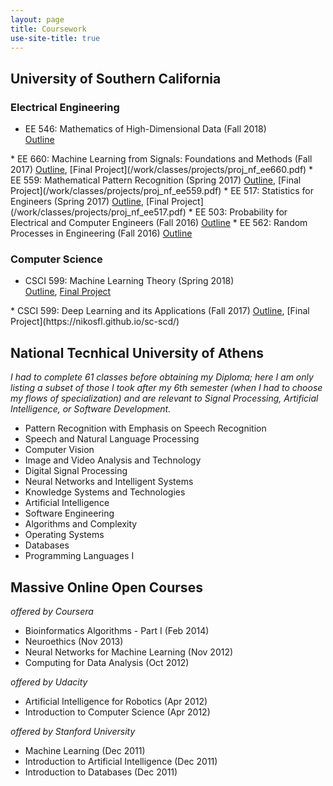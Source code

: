 ```yaml
---
layout: page
title: Coursework
use-site-title: true
---
```


<script type="text/javascript">
function showOrHide(id) 
{
    var div = document.getElementById(id);
    if (div.style.display == "block") 
    {
        div.style.display = "none";
    }
    else 
    {
        div.style.display = "block";
    }
}
</script>

## University of Southern California
### Electrical Engineering
* EE 546: Mathematics of High-Dimensional Data (Fall 2018)  
<a href="javascript:showOrHide('syl_ee546');">Outline</a>  
<div style="display:none" id="syl_ee546">
<ol class="listing-grey" style="margin-left: 4%;">
  <li>Introduction to Mathematics of Data; Sample Applications; Optimization Basics</li>
  <li>Optimization for Modern Data Analysis I: First Order Methods, Accelerated Schemes</li>
  <li>Optimization for Modern Data Analysis II: Sub-Gradients and Non-Smooth Optimization, Incremental and Stochastic Schemes</li>
  <li>Basics of Concentration of Measure and High Dimensional Probability</li>
  <li>Non-Asymptotic Random Matrix Theory and Matrix Concentration</li>
  <li>Dimension Reduction, Sketching, and Applications</li>
  <li>Fast and Randomized Methods for Numerical Linear Algebra</li>
  <li>Clustering I: Matrix Perturbation Theory</li>
  <li>Clustering II: Spectral Algorithms, Application in Community Detection</li>
  <li>Linear Inverse Problems I: Compressive Sensing and Sparsity, Recommender Systems, Matrix Completion and Low-Rank Modeling</li>
  <li>Linear Inverse Problems II: Recovery of ne-scale Data from coarse-scale Measurements: Applications in Deblurring, Fluorescence Microscopy, Wireless Communications, Medical Imaging and Computer Vision</li>
  <li>Modern Theory of Linear Inverse Problems; Iterative Algorithms and Non-Convex Optimization; Phase Retrieval and Computational Imaging</li>
  <li>Discrete and Submodular Optimization and Learning</li>
  <li>Learning Representations; Sparse Coding; Word Embeddings</li>
  <li>Kernel Methods; “Shallow" and “Deep" Learning</li>
</ol>
</div>
* EE 660: Machine Learning from Signals: Foundations and Methods (Fall 2017)  
<a href="javascript:showOrHide('syl_ee660');">Outline</a>, [Final Project](/work/classes/projects/proj_nf_ee660.pdf)
<div style="display:none" id="syl_ee660">
<ol class="listing-grey" style="margin-left: 4%;">
    <li>Introduction to Machine Learning</li>
    <li>Key Issues and Concepts in Machine Learning</li>
    <li>Multidimensional Regression: Linear Regression, Maximum-Likelihood and MAP Estimation, Ridge Regression, Bayesian regression; Learning Linear and Non-Linear Relationships</li>
    <li>Review of Convexity and Optimization</li>
    <li>Logistic Regression</li>
    <li>Feasibility of Learning: Deterministic and Statistical Views; Hoeffding Inequality; Inductive Bias</li>
    <li>Complexity of Learning I: Generalization; Estimation of Error on New Data; Implications in Dataset Usage</li>
    <li>Complexity of Learning II: Bias-Variance Decomposition; Learning Curves; Overfitting</li>
    <li>Regularization; Feature Reduction; Sparsity</li>
    <li>Model Selection and Validation</li>
    <li>Boosting Techniques and Decision Trees</li>
    <li>Kernel Methods</li>
    <li>Semi-Supervised Learning for Classification</li>
    <li>Unsupervised Learning for Clustering: Statistical Techniques</li>
    <li>Unsupervised Learning for Clustering: Other Techniques</li>
</ol>
</div>
* EE 559: Mathematical Pattern Recognition (Spring 2017)  
<a href="javascript:showOrHide('syl_ee559');">Outline</a>, [Final Project](/work/classes/projects/proj_nf_ee559.pdf)
<div style="display:none" id="syl_ee559">
<ol class="listing-grey" style="margin-left: 4%;">
    <li>Basic Concepts in Pattern Recognition; A Paradigm in Pattern Recognition</li>
    <li>Distribution-Free Classification I: Classifier Design; Discriminant Functions</li>
    <li>Distribution-Free Classification II: Training and Optimization for Supervised Learning; Perceptron; Support Vector Machines</li>
    <li>Statistical Classification I: Statistics are Known - Bayes Decision Theory</li>
    <li>Statistical Classification II: Statistics are Partially Known - Parameter Estimation: Maximum Likelihood, Maximum A Posteriori, Bayesian Estimation</li>
    <li>Statistical Classification III: Statistics are Unknown - Non-Parametric Techniques: Histogram, Parzen Windows, k-Nearest Neighbors</li>
    <li>Statistical Classification IV: Supervised Learning</li>
    <li>Validation and Cross-Validation; Feature Selection and Reduction</li>
    <li>Artificial Neural Networks</li>
</ol>
</div>
* EE 517: Statistics for Engineers (Spring 2017)  
<a href="javascript:showOrHide('syl_ee517');">Outline</a>, [Final Project](/work/classes/projects/proj_nf_ee517.pdf)
<div style="display:none" id="syl_ee517">
<ol class="listing-grey" style="margin-left: 4%;">
    <li>Overview of Statistics; Probability Review</li>
    <li>Sampling Distributions</li>
    <li>Point Estimation</li>
    <li>Confidence Intervals</li>
    <li>Hypothesis Testing</li>
    <li>Tests for Probability Densities; Contingency Tables</li>
    <li>Sufficient Statistics; Cramer-Rao Bound; Ratio Hypothesis Tests</li>
    <li>Sequential Tests; Linear Regression; Heteroscedasticity</li>
    <li>Multiple Regression; Multicollinearity Diagnostics</li>
    <li>Model Building; Stepwise Regression; Statistical Process Control</li>
    <li>Other Regression Types; ANOVA</li>
    <li>Runs; Experimental Design; Bayesian Statistics</li>
    <li>Expectation-Maximization; Hierarchical Bayes and Gibbs Samplers; Non-Parametric/Robust Tools</li>
</ol>
</div>
* EE 503: Probability for Electrical and Computer Engineers (Fall 2016)  
<a href="javascript:showOrHide('syl_ee503');">Outline</a>
<div style="display:none" id="syl_ee503">
<ol class="listing-grey" style="margin-left: 4%;">
    <li>Logic and Sets; Sigma Algebras; Probability Axioms</li>
    <li>Independence; Total Probability; Bayes' Theorem</li>
    <li>Combinatorics; Binomial Theorem; Limits of Sequences</li>
    <li>Poisson Theorem; Negative Binomial; Formal Reasoning</li>
    <li>Random Variables; Densities and Cumulative Distributions</li>
    <li>Expectations and Moments of Random Variables</li>
    <li>Covariance; Correlation; Uncertainty Principles</li>
    <li>Stochastic Convergence; Laws of Large Numbers</li>
    <li>Conditional Expectations; Maximum Likelihood Estimation</li>
    <li>Transformed Densities; Random Sampling; Entropy</li>
    <li>Central Limit Theorem and Applications; Confidence Intervals</li>
    <li>Financial Engineering; Introduction to Martingales and Markov Chains</li>
    <li>Markov Chains: Estimation</li>
    <li>Markov Chains and Queues: Advanced Applications</li>
</ol>
</div>
* EE 562: Random Processes in Engineering (Fall 2016)  
<a href="javascript:showOrHide('syl_ee562');">Outline</a>
<div style="display:none" id="syl_ee562">
<ol class="listing-grey" style="margin-left: 4%;">
    <li>Definition of Random Processes: Random Variables, Random Vectors, Random Sequences, Random Waveforms, etc.</li>
    <li>Second Order Statistics: Properties of Correlation Functions</li>
    <li>Covariance Matrix Factorization; Eigenvalues - Eigenvectors; Causal Factoring and Whitening Concepts</li>
    <li>Gaussian Processes</li>
    <li>Simple Hypothesis Tests</li>
    <li>Linear Minimum-Mean-Square-Error Estimation; Orthogonality Principle</li>
    <li>Linear Operations on Random Processes; Convergence Concepts: Convolution, Integration, Differentiation</li>
    <li>Frequency Domain Analysis: Time Invariant Linear Operations</li>
    <li>Energy Spectra; Power Spectra; White Noise Approximations</li>
    <li>Linear Transformations of Wide-Sense Stationary Random Processes; Spectral Factorization; Applications</li>
    <li>Poisson Distributed Events in Time; Campbell’s Theorem</li>
    <li>Karhuenen-Loeve Expansions of Finite Intervals</li>
    <li>Narrowband Process Representations</li>
    <li>Time Averages; Ergodicity</li>
</ol>
</div>

### Computer Science
* CSCI 599: Machine Learning Theory (Spring 2018)  
<a href="javascript:showOrHide('syl_csci599b');">Outline</a>, [Final Project](/work/classes/projects/proj_nf_csci599b.pdf.pdf)
<div style="display:none" id="syl_csci599b">
<ol class="listing-grey" style="margin-left: 4%;">
    <li>Introduction to Machine Learning Theory; Supervised Learning</li>
    <li>Online Learning; Winnow Algorithm</li>
    <li>Perceptron Algorithm; Generic Bounds for Online Learning</li>
    <li>VC dimension; Weighted Majority</li>
    <li>PAC Learning Model; Online to PAC Conversion</li>
    <li>VC Dimension; Sample Complexity of PAC Learning</li>
    <li>Weak and Strong Learning</li>
    <li>Boosting</li>
    <li>PAC Learning with Noise: Random Classification Noise, Malicious Noise</li>
    <li>Statistical Query (SQ) Learning; Simulating SQ Queries in the Presence of Random Classification Noise</li>
    <li>Adaboost Algorithm and Analysis</li>
</ol>
</div>
* CSCI 599: Deep Learning and its Applications (Fall 2017)  
 <a href="javascript:showOrHide('syl_csci599');">Outline</a>, [Final Project](https://nikosfl.github.io/sc-scd/)
<div style="display:none" id="syl_csci599">
<ol class="listing-grey" style="margin-left: 4%;">
    <li>Machine Learning Review</li>
    <li>Loss Functions and Optimization; Feed Forward Neural Networks</li>
    <li>Convolutional Neural Networks (CNNs)</li>
    <li>Training Neural Networks</li>
    <li>CNN Architectures</li>
    <li>Deep Learning Software</li>
    <li>Recurrent Neural Networks</li>
    <li>Generative Adversarial Networks (GANs)</li>
    <li>Variational Autoencoders</li>
    <li>PixelRNN; PixelCNN</li>
    <li>Deep Reinforcement Learning</li>
    <li>InfoGAN; CycleGAN</li>
    <li>Attention Networks; Relational Networks; Memory Networks</li>
    <li>AlphaGo; AlphaGo Zero</li>
    <li>Imitation Learning</li>
</ol>
</div>

## National Tecnhical University of Athens
*I had to complete 61 classes before obtaining my Diploma; here I am only listing a subset of those I took after my 6th semester (when I had to choose my flows of specialization) and are relevant to Signal Processing, Artificial Intelligence, or Software Development.* 
* Pattern Recognition with Emphasis on Speech Recognition 
* Speech and Natural Language Processing 
* Computer Vision 
* Image and Video Analysis and Technology
* Digital Signal Processing
* Neural Networks and Intelligent Systems 
* Knowledge Systems and Technologies 
* Artificial Intelligence  
* Software Engineering 
* Algorithms and Complexity
* Operating Systems 
* Databases 
* Programming Languages I
<!-- * Physiological Systems Modeling, Simulation, and Control * Optimization Techniques and Control Applications * Graph Theory -->
<!-- * Applied Mathematics - Calculus of Variations * Biomedical Technology Laboratory * Electromagnetic Compatibility -->
<!-- * Mathematical Logic for Computer Science * Control Systems Design -->

## Massive Online Open Courses
*offered by Coursera*
* Bioinformatics Algorithms - Part I (Feb 2014)
* Neuroethics (Nov 2013)
* Neural Networks for Machine Learning (Nov 2012)
* Computing for Data Analysis (Oct 2012)  

*offered by Udacity*
* Artificial Intelligence for Robotics (Apr 2012)
* Introduction to Computer Science (Apr 2012)  

*offered by Stanford University*
* Machine Learning (Dec 2011)  
* Introduction to Artificial Intelligence (Dec 2011) 
* Introduction to Databases (Dec 2011) 

<!--[[Syllabus](/work/classes/syllabus/syl_ee546.pdf)]-->  
<!--[[Syllabus](/work/classes/syllabus/syl_ee660.pdf)], [[Final Project](/work/classes/projects/proj_nf_ee660.pdf)]-->
<!-- [[Syllabus](/work/classes/syllabus/syl_ee559.pdf)], [[Final Project](/work/classes/projects/proj_nf_ee559.pdf)] -->
<!-- [[Syllabus](/work/classes/syllabus/syl_ee517.pdf)], [[Final Project](/work/classes/projects/proj_nf_ee517.pdf)] -->
<!-- [[Syllabus](/work/classes/syllabus/syl_ee503.pdf)] -->
<!-- [[Syllabus](/work/classes/syllabus/syl_ee562.pdf)] -->
<!-- [[Syllabus](http://www.iliasdiakonikolas.org/teaching/Spring18/CSCI599.html)], [[Final Project](/work/classes/projects/proj_nf_csci599b.pdf)] -->
<!-- [[Syllabus](/work/classes/syllabus/syl_ee599.pdf)], [[Final Project](https://nikosfl.github.io/sc-scd/)] -->
